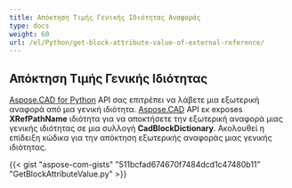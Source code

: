 ```yaml
---
title: Απόκτηση Τιμής Γενικής Ιδιότητας Αναφοράς
type: docs
weight: 60
url: /el/Python/get-block-attribute-value-of-external-reference/
---
```


## **Απόκτηση Τιμής Γενικής Ιδιότητας**

[Aspose.CAD for Python](/el/cad/python/) API σας επιτρέπει να λάβετε μια εξωτερική αναφορά από μια γενική ιδιότητα. [Aspose.CAD](https://products.aspose.com/cad/python/) API εκ exposes **XRefPathName** ιδιότητα για να αποκτήσετε την εξωτερική αναφορά μιας γενικής ιδιότητας σε μια συλλογή **CadBlockDictionary**. Ακολουθεί η επίδειξη κώδικα για την απόκτηση εξωτερικής αναφοράς μιας γενικής ιδιότητας.

{{< gist "aspose-com-gists" "511bcfad674670f7484dcd1c47480b11" "GetBlockAttributeValue.py" >}}
